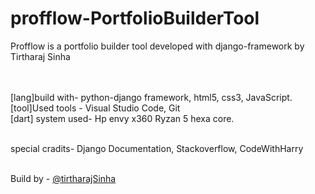 # profflow-PortfolioBuilderTool
Profflow is a portfolio builder tool developed with django-framework by Tirtharaj Sinha<br><br><br>

[lang]build with- python-django framework, html5, css3, JavaScript.<br>
[tool]Used tools - Visual Studio Code, Git <br>
[dart] system used- Hp envy x360 Ryzan 5 hexa core.<br><br>

special cradits- Django Documentation, Stackoverflow, CodeWithHarry<br><br>



Build by - <a href="https://tirtharajsinha.github.io/webfiles/portfolio_v2.0/">@tirtharajSinha</a>
